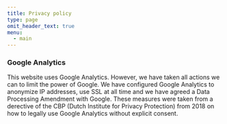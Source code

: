 ```yaml
---
title: Privacy policy
type: page
omit_header_text: true
menu: 
  - main
---
```


### Google Analytics

This website uses Google Analytics. However, we have taken all actions we can to limit the power of Google. We have configured Google Analytics to anonymize IP addresses, use SSL at all time and we have agreed a Data Processing Amendment with Google. These measures were taken from a derective of the CBP (Dutch Institute for Privacy Protection) from 2018 on how to legally use Google Analytics without explicit consent.
